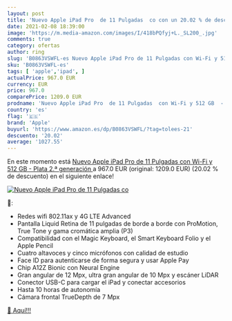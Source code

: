 ```yaml
---
layout: post
title: 'Nuevo Apple iPad Pro  de 11 Pulgadas  co con un 20.02 % de descuento'
date: 2021-02-08 18:39:00
image: 'https://m.media-amazon.com/images/I/418bPQfyj+L._SL200_.jpg'
comments: true
category: ofertas
author: ring
slug: 'B0863VSWFL-es Nuevo Apple iPad Pro de 11 Pulgadas con Wi-Fi y 512 GB -...'
sku: 'B0863VSWFL-es'
tags: [ 'apple','ipad', ]
actualPrice: 967.0 EUR
currency: EUR
price: 967.0
comparePrice: 1209.0 EUR
prodname: 'Nuevo Apple iPad Pro  de 11 Pulgadas  con Wi-Fi y 512 GB  - Plata  2.ª generación '
country: 'es'
flag: '🇪🇸'
brand: 'Apple'
buyurl: 'https://www.amazon.es/dp/B0863VSWFL/?tag=tolees-21'
descuento: '20.02'
average: '1027.55'
---
```


En este momento está [Nuevo Apple iPad Pro  de 11 Pulgadas  con Wi-Fi y 512 GB  - Plata  2.ª generación ](https://www.amazon.es/dp/B0863VSWFL/?tag=tolees-21) a 967.0 EUR (original: 1209.0 EUR) (20.02 %  de descuento) en el siguiente enlace!

[![Nuevo Apple iPad Pro  de 11 Pulgadas  co](https://m.media-amazon.com/images/I/418bPQfyj+L._SL200_.jpg)](https://www.amazon.es/dp/B0863VSWFL/?tag=tolees-21)

🔎:

- Redes wifi 802.11ax y 4G LTE Advanced
- Pantalla Liquid Retina de 11 pulgadas de borde a borde con ProMotion, True Tone y gama cromática amplia (P3)
- Compatibilidad con el Magic Keyboard, el Smart Keyboard Folio y el Apple Pencil
- Cuatro altavoces y cinco micrófonos con calidad de estudio
- Face ID para autenticarse de forma segura y usar Apple Pay
- Chip A12Z Bionic con Neural Engine
- Gran angular de 12 Mpx, ultra gran angular de 10 Mpx y escáner LiDAR
- Conector USB-C para cargar el iPad y conectar accesorios
- Hasta 10 horas de autonomía
- Cámara frontal TrueDepth de 7 Mpx

[🛒 Aquí!!!](https://www.amazon.es/dp/B0863VSWFL/?tag=tolees-21)
